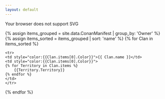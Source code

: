 ```yaml
---
layout: default
---
```


<style>
@font-face {
    font-family: 'Crom';
    src: url('crom_v1-webfont.woff2') format('woff2'),
         url('crom_v1-webfont.woff') format('woff');
    font-weight: normal;
    font-style: normal;

}
</style>

<object type="image/svg+xml" data="MapSmall.svg">
  Your browser does not support SVG
</object>

<table style="font-family:Crom; position: absolute; top: 260px; left: 1000px; font-size: 0.8em; font-weight: bold;" width = "360px">
<colgroup>
<col width="190px" />
<col width="210px" />
</colgroup>
<thead>
<tr class="header">
<th>Clan</th>
<th>Territories</th>
</tr>
</thead>
<tbody>

{% assign items_grouped = site.data.ConanManifest | group_by: 'Owner' %}
{% assign items_sorted = items_grouped | sort: 'name' %} 
{% for Clan in items_sorted %}

	<tr>
	<td style="color:{{Clan.items[0].Color}}">{{ Clan.name }}</td>
	<td style="color:{{Clan.items[0].Color}}">
	{% for Territory in Clan.items %}
		{{Territory.Territory}} 
	{% endfor %}
	</td>
	</tr>
	
{% endfor %}

</tbody>
</table>
